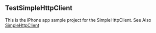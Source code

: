 ## TestSimpleHttpClient
This is the iPhone app sample project for the SimpleHttpClient.
See Also [SimpleHttpClient](http://github.com/cooldaemon/SimpleHttpClient "SimpleHttpClient")
